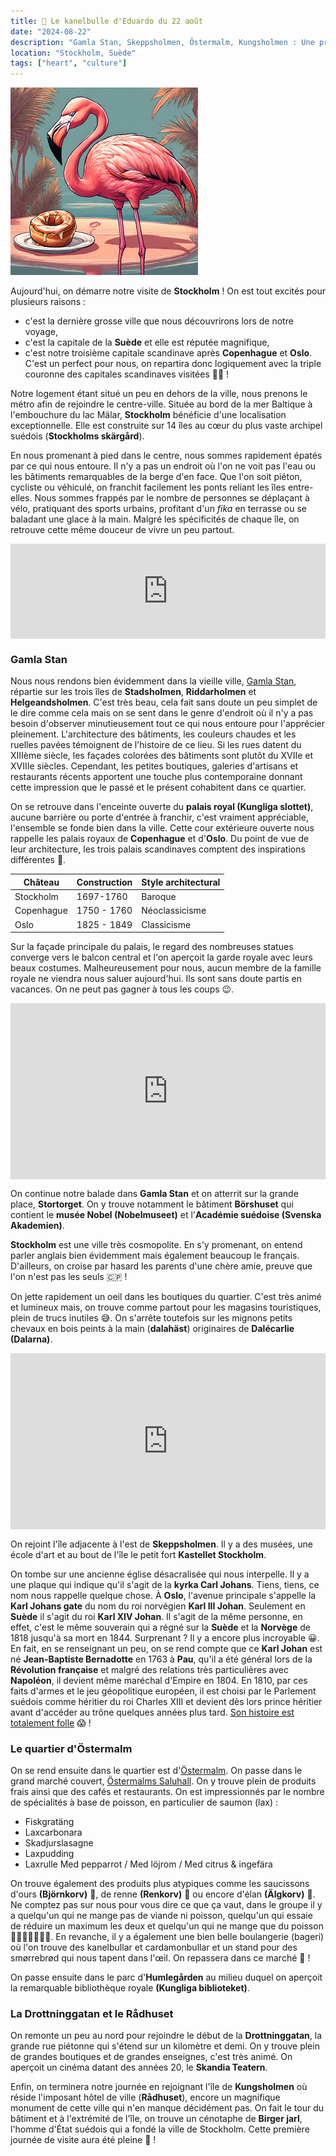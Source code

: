 ```yaml
---
title: 🥮 Le kanelbulle d'Eduardo du 22 août
date: "2024-08-22"
description: "Gamla Stan, Skeppsholmen, Östermalm, Kungsholmen : Une première journée de visite à Stockholm bien remplie !"
location: "Stockholm, Suède"
tags: ["heart", "culture"]
---
```


![Kanelbullar d'Eduardo](../kanelbullar_eduardo.png)

Aujourd'hui, on démarre notre visite de **Stockholm** ! On est tout excités pour plusieurs raisons :

- c'est la dernière grosse ville que nous découvrirons lors de notre voyage,
- c'est la capitale de la **Suède** et elle est réputée magnifique,
- c'est notre troisième capitale scandinave après **Copenhague** et **Oslo**. C'est un perfect pour nous, on repartira donc logiquement avec la triple couronne des capitales scandinaves visitées 👑😆 !

Notre logement étant situé un peu en dehors de la ville, nous prenons le métro afin de rejoindre le centre-ville. Située au bord de la mer Baltique à l'embouchure du lac Mälar, **Stockholm** bénéficie d'une localisation exceptionnelle. Elle est construite sur 14 îles au cœur du plus vaste archipel suédois (**Stockholms skärgård**).

En nous promenant à pied dans le centre, nous sommes rapidement épatés par ce qui nous entoure. Il n'y a pas un endroit où l'on ne voit pas l'eau ou les bâtiments remarquables de la berge d'en face. Que l'on soit piéton, cycliste ou véhiculé, on franchit facilement les ponts reliant les îles entre-elles. Nous sommes frappés par le nombre de personnes se déplaçant à vélo, pratiquant des sports urbains, profitant d'un _fika_ en terrasse ou se baladant une glace à la main. Malgré les spécificités de chaque île, on retrouve cette même douceur de vivre un peu partout.

<div style="left: 0; width: 100%; height: 152px; position: relative;"><iframe src="https://open.spotify.com/embed/track/2eQomd6Smp8EGRjvvkIs56?utm_source=oembed" style="top: 0; left: 0; width: 100%; height: 100%; position: absolute; border: 0;" allowfullscreen allow="clipboard-write; encrypted-media; fullscreen; picture-in-picture;"></iframe></div>

### Gamla Stan

Nous nous rendons bien évidemment dans la vieille ville, [Gamla Stan](https://www.visitstockholm.com/stockholms-districts/gamla-stan/), répartie sur les trois îles de **Stadsholmen**, **Riddarholmen** et **Helgeandsholmen**. C'est très beau, cela fait sans doute un peu simplet de le dire comme cela mais on se sent dans le genre d'endroit où il n'y a pas besoin d'observer minutieusement tout ce qui nous entoure pour l'apprécier pleinement. L'architecture des bâtiments, les couleurs chaudes et les ruelles pavées témoignent de l'histoire de ce lieu. Si les rues datent du XIIIème siècle, les façades colorées des bâtiments sont plutôt du XVIIe et XVIIIe siècles. Cependant, les petites boutiques, galeries d'artisans et restaurants récents apportent une touche plus contemporaine donnant cette impression que le passé et le présent cohabitent dans ce quartier.

On se retrouve dans l'enceinte ouverte du **palais royal (Kungliga slottet)**, aucune barrière ou porte d'entrée à franchir, c'est vraiment appréciable, l'ensemble se fonde bien dans la ville. Cette cour extérieure ouverte nous rappelle les palais royaux de **Copenhague** et d'**Oslo**. Du point de vue de leur architecture, les trois palais scandinaves comptent des inspirations différentes 🏰.

| Château    | Construction | Style architectural |
| ---------- | ------------ | ------------------- |
| Stockholm  | 1697-1760    | Baroque             |
| Copenhague | 1750 - 1760  | Néoclassicisme      |
| Oslo       | 1825 - 1849  | Classicisme         |

Sur la façade principale du palais, le regard des nombreuses statues converge vers le balcon central et l'on aperçoit la garde royale avec leurs beaux costumes. Malheureusement pour nous, aucun membre de la famille royale ne viendra nous saluer aujourd'hui. Ils sont sans doute partis en vacances. On ne peut pas gagner à tous les coups 😉.

<div style="width: 100%; height: 0; position: relative; padding-bottom: 56%;"><iframe src="https://giphy.com/embed/l1BTt8fGSc207loYhY" style="top: 0; left: 0; width: 100%; height: 100%; position: absolute; border: 0;" allowfullscreen scrolling="no" allow="encrypted-media;" class="giphy-embed"></iframe></div>

On continue notre balade dans **Gamla Stan** et on atterrit sur la grande place, **Stortorget**. On y trouve notamment le bâtiment **Börshuset** qui contient le **musée Nobel (Nobelmuseet)** et l'**Académie suédoise (Svenska Akademien)**.

**Stockholm** est une ville très cosmopolite. En s'y promenant, on entend parler anglais bien évidemment mais également beaucoup le français. D'ailleurs, on croise par hasard les parents d'une chère amie, preuve que l'on n'est pas les seuls <span class="d-emoji">🇨🇵</span> !

On jette rapidement un oeil dans les boutiques du quartier. C'est très animé et lumineux mais, on trouve comme partout pour les magasins touristiques, plein de trucs inutiles 😅. On s'arrête toutefois sur les mignons petits chevaux en bois peints à la main (**dalahäst**) originaires de **Dalécarlie (Dalarna)**.

<div style="width: 100%; height: 0; position: relative; padding-bottom: 56%;"><iframe src="https://giphy.com/embed/uccPhKeIMfXTkI5Kel" style="top: 0; left: 0; width: 100%; height: 100%; position: absolute; border: 0;" allowfullscreen scrolling="no" allow="encrypted-media;" class="giphy-embed"></iframe></div>

On rejoint l'île adjacente à l'est de **Skeppsholmen**. Il y a des musées, une école d'art et au bout de l'île le petit fort **Kastellet Stockholm**.

On tombe sur une ancienne église désacralisée qui nous interpelle. Il y a une plaque qui indique qu'il s'agit de la **kyrka Carl Johans**. Tiens, tiens, ce nom nous rappelle quelque chose. À **Oslo**, l'avenue principale s'appelle la **Karl Johans gate** du nom du roi norvégien **Karl III Johan**. Seulement en **Suède** il s'agit du roi **Karl XIV Johan**. Il s'agit de la même personne, en effet, c'est le même souverain qui a régné sur la **Suède** et la **Norvège** de 1818 jusqu'à sa mort en 1844. Surprenant ? Il y a encore plus incroyable 😀. En fait, en se renseignant un peu, on se rend compte que ce **Karl Johan** est né **Jean-Baptiste Bernadotte** en 1763 à **Pau**, qu'il a été général lors de la **Révolution française** et malgré des relations très particulières avec **Napoléon**, il devient même maréchal d'Empire en 1804. En 1810, par ces faits d'armes et le jeu géopolitique européen, il est choisi par le Parlement suédois comme héritier du roi Charles XIII et devient dès lors prince héritier avant d'accéder au trône quelques années plus tard. [Son histoire est totalement folle](https://fr.m.wikipedia.org/wiki/Charles_XIV_Jean) 😱 !

### Le quartier d'Östermalm

On se rend ensuite dans le quartier est d'[Östermalm](https://www.visitstockholm.com/see-do/attractions/district-guide-ostermalm/). On passe dans le grand marché couvert, [Östermalms Saluhall](https://en.ostermalmshallen.se/). On y trouve plein de produits frais ainsi que des cafés et restaurants. On est impressionnés par le nombre de spécialités à base de poisson, en particulier de saumon (lax) :

- Fiskgratäng
- Laxcarbonara
- Skadjurslasagne
- Laxpudding
- Laxrulle Med pepparrot / Med löjrom / Med citrus & ingefära

On trouve également des produits plus atypiques comme les saucissons d'ours **(Björnkorv)** 🐻, de renne
**(Renkorv)** 🦌 ou encore d'élan **(Älgkorv)** <span class="d-emoji">🫎</span>. Ne comptez pas sur nous pour vous dire ce que ça vaut, dans le groupe il y a quelqu'un qui ne mange pas de viande ni poisson, quelqu'un qui essaie de réduire un maximum les deux et quelqu'un qui ne mange que du poisson 🙅🏼‍♀️🤷🏼‍♂️🦩.
En revanche, il y a également une bien belle boulangerie (bageri) où l'on trouve des kanelbullar et cardamonbullar et un stand pour des smørrebrød qui nous tapent dans l'œil. On repassera dans ce marché 🍴 !

On passe ensuite dans le parc d'**Humlegården** au milieu duquel on aperçoit la remarquable bibliothèque royale **(Kungliga biblioteket)**.

### La Drottninggatan et le Rådhuset

On remonte un peu au nord pour rejoindre le début de la **Drottninggatan**, la grande rue piétonne qui s'étend sur un kilomètre et demi. On y trouve plein de grandes boutiques et de grandes enseignes, c'est très animé. On aperçoit un cinéma datant des années 20, le **Skandia Teatern**.

Enfin, on terminera notre journée en rejoignant l'île de **Kungsholmen** où réside l'imposant hôtel de ville (**Rådhuset**), encore un magnifique monument de cette ville qui n'en manque décidément pas. On fait le tour du bâtiment et à l'extrémité de l'île, on trouve un cénotaphe de **Birger jarl**, l'homme d'État suédois qui a fondé la ville de Stockholm. Cette première journée de visite aura été pleine 🤩 !
